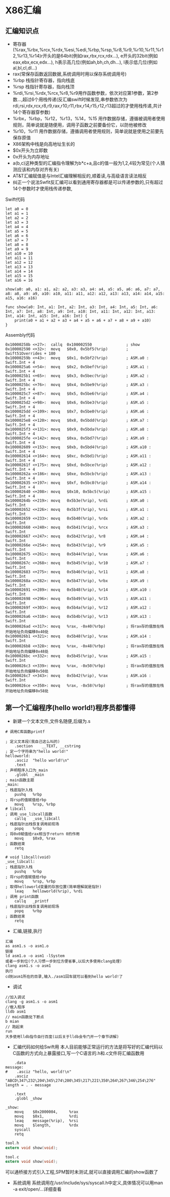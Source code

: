 # X86汇编
## 汇编知识点
- 寄存器(%rax,%rbx,%rcx,%rdx,%esi,%edi,%rbp,%rsp,%r8,%r9,%r10,%r11,%r12,%r13,%r14)r开头的是64bit(例如rax,rbx,rcx,rdx...), e开头的32bit(例如eax,ebx,ecx,edx...), h表示高几位(例如ah,bh,ch,dh...), l表示低几位(例如al,bl,cl,dl...)
- rax(常保存函数返回数据,系统调用时用以保存系统调用号)
-  %rbp 栈指针寄存器，指向栈底
- %rsp 栈指针寄存器，指向栈顶
- %rdi,%rsi,%rdx,%rcx,%r8,%r9用作函数参数，依次对应第1参数，第2参数...,超过6个用栈传递(反汇编swift时候发现,串参数依次为rdi,rsi,rdx,rcx,r8,r9,rax,r10,r11,rbx,r14,r15,r12,r13超过的才使用栈传递,共计14个寄存器穿参数)
- %rbx，%rbp，%r12，%r13，%14，%15 用作数据存储，遵循被调用者使用规则，简单说就是随便用，调用子函数之前要备份它，以防他被修改
- %r10，%r11 用作数据存储，遵循调用者使用规则，简单说就是使用之前要先保存原值
- X86架构中栈是向高地址生长的
- $0x开头为立即数
- 0x开头为内存地址
- a(b,c)这种类型的汇编指令理解为b*c+a,且c的值一般为1,2,4较为常见(个人猜测应该和内存对齐有关)
- AT&T汇编赋值是与Intel汇编理解相反的,顺着读,与高级语言读法相反
- 纠正一个说法Swfit反汇编可以看到通用寄存器都是可以传递参数的,只有超过14个参数时才使用栈传递参数,

Swift代码
```
let a0 = 0
let a1 = 1
let a2 = 2
let a3 = 3
let a4 = 4
let a5 = 5
let a6 = 6
let a7 = 7
let a8 = 8
let a9 = 9
let a10 = 10
let a11 = 11
let a12 = 12
let a13 = 13
let a14 = 14
let a15 = 15
let a16 = 16

show(a0: a0, a1: a1, a2: a2, a3: a3, a4: a4, a5: a5, a6: a6, a7: a7, a8: a8, a9: a9, a10: a10, a11: a11, a12: a12, a13: a13, a14: a14, a15: a15, a16: a16)

func show(a0: Int, a1: Int, a2: Int, a3: Int, a4: Int, a5: Int, a6: Int, a7: Int, a8: Int, a9: Int, a10: Int, a11: Int, a12: Int, a13: Int, a14: Int, a15: Int, a16: Int) {
    print(a0 + a1 + a2 + a3 + a4 + a5 + a6 + a7 + a8 + a9 + a10)
}
```
Assembly代码
```Assembly
0x10000258b <+27>:  callq  0x100002550               ; show
0x100002590 <+32>:  movq   $0x0, 0x5bf5(%rip)        ; Swift51Overrides + 180
0x10000259b <+43>:  movq   $0x1, 0x5bf2(%rip)        ; ASM.a0 : Swift.Int + 4
0x1000025a6 <+54>:  movq   $0x2, 0x5bef(%rip)        ; ASM.a1 : Swift.Int + 4
0x1000025b1 <+65>:  movq   $0x3, 0x5bec(%rip)        ; ASM.a2 : Swift.Int + 4
0x1000025bc <+76>:  movq   $0x4, 0x5be9(%rip)        ; ASM.a3 : Swift.Int + 4
0x1000025c7 <+87>:  movq   $0x5, 0x5be6(%rip)        ; ASM.a4 : Swift.Int + 4
0x1000025d2 <+98>:  movq   $0x6, 0x5be3(%rip)        ; ASM.a5 : Swift.Int + 4
0x1000025dd <+109>: movq   $0x7, 0x5be0(%rip)        ; ASM.a6 : Swift.Int + 4
0x1000025e8 <+120>: movq   $0x8, 0x5bdd(%rip)        ; ASM.a7 : Swift.Int + 4
0x1000025f3 <+131>: movq   $0x9, 0x5bda(%rip)        ; ASM.a8 : Swift.Int + 4
0x1000025fe <+142>: movq   $0xa, 0x5bd7(%rip)        ; ASM.a9 : Swift.Int + 4
0x100002609 <+153>: movq   $0xb, 0x5bd4(%rip)        ; ASM.a10 : Swift.Int + 4
0x100002614 <+164>: movq   $0xc, 0x5bd1(%rip)        ; ASM.a11 : Swift.Int + 4
0x10000261f <+175>: movq   $0xd, 0x5bce(%rip)        ; ASM.a12 : Swift.Int + 4
0x10000262a <+186>: movq   $0xe, 0x5bcb(%rip)        ; ASM.a13 : Swift.Int + 4
0x100002635 <+197>: movq   $0xf, 0x5bc8(%rip)        ; ASM.a14 : Swift.Int + 4
0x100002640 <+208>: movq   $0x10, 0x5bc5(%rip)       ; ASM.a15 : Swift.Int + 4
0x10000264b <+219>: movq   0x5b3e(%rip), %rdi        ; ASM.a0 : Swift.Int
0x100002652 <+226>: movq   0x5b3f(%rip), %rsi        ; ASM.a1 : Swift.Int
0x100002659 <+233>: movq   0x5b40(%rip), %rdx        ; ASM.a2 : Swift.Int
0x100002660 <+240>: movq   0x5b41(%rip), %rcx        ; ASM.a3 : Swift.Int
0x100002667 <+247>: movq   0x5b42(%rip), %r8         ; ASM.a4 : Swift.Int
0x10000266e <+254>: movq   0x5b43(%rip), %r9         ; ASM.a5 : Swift.Int
0x100002675 <+261>: movq   0x5b44(%rip), %rax        ; ASM.a6 : Swift.Int
0x10000267c <+268>: movq   0x5b45(%rip), %r10        ; ASM.a7 : Swift.Int
0x100002683 <+275>: movq   0x5b46(%rip), %r11        ; ASM.a8 : Swift.Int
0x10000268a <+282>: movq   0x5b47(%rip), %rbx        ; ASM.a9 : Swift.Int
0x100002691 <+289>: movq   0x5b48(%rip), %r14        ; ASM.a10 : Swift.Int
0x100002698 <+296>: movq   0x5b49(%rip), %r15        ; ASM.a11 : Swift.Int
0x10000269f <+303>: movq   0x5b4a(%rip), %r12        ; ASM.a12 : Swift.Int
0x1000026a6 <+310>: movq   0x5b4b(%rip), %r13        ; ASM.a13 : Swift.Int
0x1000026ad <+317>: movq   %rax, -0x40(%rbp)         ; 将rax存的值放在栈开始地址负向偏移0x40处
0x1000026b1 <+321>: movq   0x5b48(%rip), %rax        ; ASM.a14 : Swift.Int
0x1000026b8 <+328>: movq   %rax, -0x48(%rbp)         ; 将rax存的值放在栈开始地址负向偏移0x48处
0x1000026bc <+332>: movq   0x5b45(%rip), %rax        ; ASM.a15 : Swift.Int
0x1000026c3 <+339>: movq   %rax, -0x50(%rbp)         ; 将rax存的值放在栈开始地址负向偏移0x50处
0x1000026c7 <+343>: movq   0x5b42(%rip), %rax        ; ASM.a16 : Swift.Int
0x1000026ce <+350>: movq   %rax, -0x58(%rbp)         ; 将rax存的值放在栈开始地址负向偏移0x58处

```

## 第一个汇编程序(hello world!)程序员都懂得
- 新建一个文本文件,文件名随便,后缀为.s
```Assembly   
# 调用C库函数printf

; 定义文本段(我自己这么叫的)
    .section    __TEXT, __cstring
; 定一个字符串为"hello world!"
helloworld:							
    .asciz  "hello world!\n"
    .text
; 声明程序入口为_main
    .globl  _main
; main函数主题
_main:
; 栈底指针入栈
    pushq   %rbp
; 将rsp的值赋值给rbp
    movq    %rsp, %rbp
# libcall
; 调用_use_libcall函数
    callq   _use_libcall
; 栈底指针出栈恢复调用前现场
    popq    %rbp
; 将0x0赋值给rax相当于return 0的作用
    movq    $0x0, %rax
; 函数结束
    retq

# void libcall(void)
_use_libcall:
; 栈底指针入栈
    pushq   %rbp
; 将rsp的值赋值给rbp
    movq    %rsp, %rbp
; 取得helloworld变量的存放位置(简单理解就是指针)
    leaq    helloworld(%rip), %rdi
; 调用 print函数
    callq   _printf
; 栈底指针出栈恢复调用前现场
    popq    %rbp
; 函数结束
    retq
```
- 汇编,链接,执行
```Shell
汇编
as asm1.s -o asm1.o
链接
ld asm1.o -o asm1 -lSystem
或者一步到位(个人习惯一步到位方便省事,以后大多使用clang处理)
clang asm1.s -o asm1
执行
cd到asm1所在的目录,输入./asm1回车就可以看到hello world!了
```
- 调试
```Shell
//加入调试
clang -g asm1.s -o asm1
//载入程序
lldb asm1 
// main函数处下断点
b mian
// 跑起来
run
大多使用lldb指令自行百度(以后关于lldb会专门开一个章节讲解)
```
- 汇编代码如何给Swift用
本人目前能够正常运行的方法是将写好的汇编代码以C函数的方式向上暴露接口,写一个C语言的.h和.c文件将汇编函数用
```Assembly
    .data
message:
#    .asciz "hello, world!\n"
    .asciz    "ABCD\347\232\204\345\274\200\345\217\221\350\264\267\346\254\276"
length = . - message

    .text
    .globl _show

_show:
    movq    $0x2000004,     %rax
    movq    $0x1,           %rdi
    leaq    message(%rip),  %rsi
    movq    $length,        %rdx
    syscall
    retq
```

```C
tool.h
extern void show(void);
```
```C
tool.c
extern void show(void);
```
可以通桥接方式引入工程,SPM暂时未测试,就可以直接调用汇编的show函数了

- 系统调用
系统调用在/usr/include/sys/syscall.h中定义,具体情况可以用man -a exit/open/...详细查看